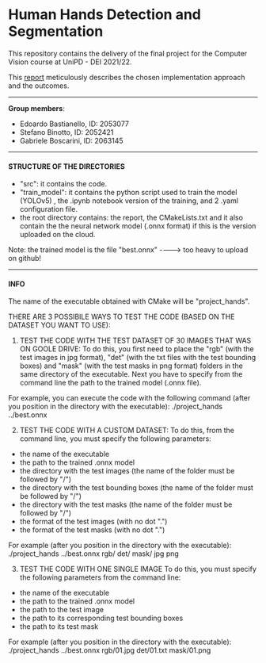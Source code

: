 # Human Hands Detection and Segmentation

This repository contains the delivery of the final project for the Computer Vision course at UniPD - DEI 2021/22.

This [report](https://github.com/stefanobinotto/Hands-Detection-and-Segmentation/blob/main/Project_Report.pdf) meticulously describes the chosen implementation approach and the outcomes.

*********************************************************************************************
**Group members**:

- Edoardo Bastianello, ID: 2053077
- Stefano Binotto, ID: 2052421
- Gabriele Boscarini, ID: 2063145

*********************************************************************************************
#### STRUCTURE OF THE DIRECTORIES

- "src": it contains the code.
- "train_model": it contains the python script used to train the model (YOLOv5) , the .ipynb notebook version of the training, and 2 .yaml configuration file.
- the root directory contains: the report, the CMakeLists.txt and it also contain the the neural network model (.onnx format) if this is the version uploaded on the cloud.

Note: the trained model is the file "best.onnx" ----> too heavy to upload on github!


*********************************************************************************************
#### INFO

The name of the executable obtained with CMake will be "project_hands".

THERE ARE 3 POSSIBILE WAYS TO TEST THE CODE (BASED ON THE DATASET YOU WANT TO USE):

1) TEST THE CODE WITH THE TEST DATASET OF 30 IMAGES THAT WAS ON GOOLE DRIVE:
To do this, you first need to place the "rgb" (with the test images in jpg format), "det" (with the txt files with the test bounding boxes) and "mask" (with the test masks in png format) folders in the same directory of the executable.
Next you have to specify from the command line the path to the trained model (.onnx file).

For example, you can execute the code with the following command (after you position in the directory with the executable):
./project_hands ../best.onnx



2) TEST THE CODE WITH A CUSTOM DATASET:
To do this, from the command line, you must specify the following parameters:
- the name of the executable
- the path to the trained .onnx model
- the directory with the test images (the name of the folder must be followed by "/")
- the directory with the test bounding boxes (the name of the folder must be followed by "/")
- the directory with the test masks (the name of the folder must be followed by "/")
- the format of the test images (with no dot ".")
- the format of the test masks (with no dot ".")

For example (after you position in the directory with the executable):
./project_hands ../best.onnx rgb/ det/ mask/ jpg png



3) TEST THE CODE WITH ONE SINGLE IMAGE
To do this, you must specify the following parameters from the command line:
- the name of the executable
- the path to the trained .onnx model
- the path to the test image
- the path to its corresponding test bounding boxes
- the path to its test mask

For example (after you position in the directory with the executable):
./project_hands ../best.onnx rgb/01.jpg det/01.txt mask/01.png
